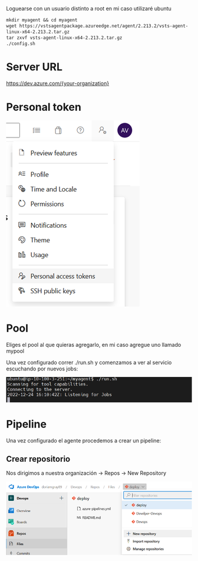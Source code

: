 Loguearse con un usuario distinto a root en mi caso utilizaré ubuntu

```
mkdir myagent && cd myagent
wget https://vstsagentpackage.azureedge.net/agent/2.213.2/vsts-agent-linux-x64-2.213.2.tar.gz
tar zxvf vsts-agent-linux-x64-2.213.2.tar.gz
./config.sh
```

# Server URL
https://dev.azure.com/{your-organization}

# Personal token
![qownnotes-media-ekDPgA](../../media/qownnotes-media-ekDPgA.png)


# Pool
Eliges el pool al que quieras agregarlo, en mi caso agregue uno llamado mypool

Una vez configurado correr ./run.sh y comenzamos a ver al servicio escuchando por nuevos jobs:

![qownnotes-media-twQWyR](../../media/qownnotes-media-twQWyR.png)

# Pipeline

Una vez configurado el agente procedemos a crear un pipeline:

## Crear repositorio

Nos dirigimos a nuestra organización -> Repos -> New Repository

![qownnotes-media-kCTzps](../../media/qownnotes-media-kCTzps.png)
